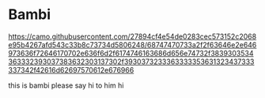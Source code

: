 # Bambi
https://camo.githubusercontent.com/27894cf4e54de0283cec573152c2068e95b4267afd543c33b8c73734d5806248/68747470733a2f2f63646e2e646973636f72646170702e636f6d2f6174746163686d656e74732f3839303534363332393037383632303137302f3930373233363333353631323437333337342f42616d62697570612e676966

this is bambi
please say hi to him
hi